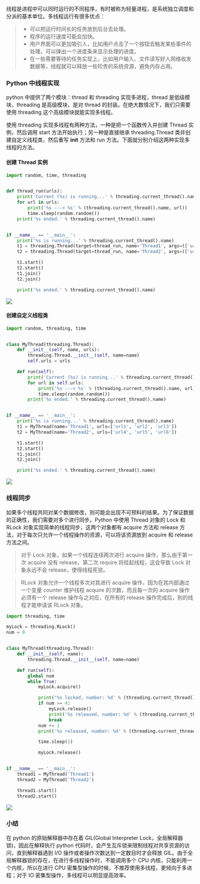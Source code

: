 线程是进程中可以同时运行的不同程序，有时被称为轻量进程，是系统独立调度和分派的基本单位。多线程运行有很多优点：

> * 可以把运行时间长的任务放到后台去处理。
> * 程序的运行速度可能会加快。
> * 用户界面可以更加吸引人，比如用户点击了一个按钮去触发某些事件的处理，可以弹出一个进度条来显示处理的进度。
> * 在一些需要等待的任务实现上，比如用户输入、文件读写好人网络收发数据等，线程就可以释放一些珍贵的系统资源，避免内存占用。

### Python 中线程实现
python 中提供了两个模块：thread 和 threading 实现多进程，thread 是低级模块，threading 是高级模块，是对 thread 的封装。在绝大数情况下，我们只需要使用 threading 这个高级模块就能实现多线程。

使用 threading 实现多线程有两种方法，一种是把一个函数传入并创建 Thread 实例，然后调用 start 方法开始执行；另一种是直接继承 threading.Thread 类并创建自定义线程类，然后重写 __init__ 方法和 run 方法。下面就分别介绍这两种实现多线程的方法。

#### 创建 Thread 实例

```python
import random, time, threading


def thread_run(urls):
    print('Current (%s) is running...' % threading.current_thread().name)
    for url in urls:
        print('%s ---> %s' % (threading.current_thread().name, url))
        time.sleep(random.random())
    print('%s ended.' % threading.current_thread().name)


if __name__ == '__main__':
    print('%s is running...' % threading.current_thread().name)
    t1 = threading.Thread(target=thread_run, name='Thread1', args=(['url1', 'url2', 'url3'],))
    t2 = threading.Thread(target=thread_run, name='Thread2', args=(['url4', 'url5', 'url6'],))

    t1.start()
    t2.start()
    t1.join()
    t2.join()

    print('%s ended.' % threading.current_thread().name)
```

![](images/2018/August/Screenshot%20from%202018-08-01%2012-41-20.png)

#### 创建自定义线程类

```python
import random, threading, time


class MyThread(threading.Thread):
    def __init__(self, name, urls):
        threading.Thread.__init__(self, name=name)
        self.urls = urls

    def run(self):
        print('Current (%s) is running...' % threading.current_thread().name)
        for url in self.urls:
            print('%s ---> %s' % (threading.current_thread().name, url))
            time.sleep(random.random())
        print('%s ended.' % threading.current_thread().name)


if __name__ == '__main__':
    print('%s is running...' % threading.current_thread().name)
    t1 = MyThread(name='Thread1', urls=['url1', 'url2', 'url3'])
    t2 = MyThread(name='Thread2', urls=['url4', 'url5', 'url6'])

    t1.start()
    t2.start()
    t1.join()
    t2.join()

    print('%s ended.' % threading.current_thread().name)
```

![](images/2018/August/Screenshot%20from%202018-08-01%2012-44-33.png)

### 线程同步
如果多个线程共同对某个数据修改，则可能会出现不可预料的结果。为了保证数据的正确性，我们需要对多个进行同步。Python 中使用 Thread 对象的 Lock 和 RLock 对象实现简单的线程同步，这两个对象都有 acquire 方法和 release 方法，对于每次只允许一个线程操作的资源，可以将该资源放到 acquire 和 release 方法之间。

> 对于 Lock 对象，如果一个线程连续两次进行 acquire 操作，那么由于第一次 acquire 没有 release，第二次 require 将挂起线程，这会导致 Lock 对象永远不会 release，使得线程死锁。

> RLock 对象允许一个线程多次对其进行 acquire 操作，因为在其内部通过一个变量 counter 维护线程 acquire 的次数，而且每一次的 acquire 操作必须有一个 release 操作与之对应，在所有的 release 操作完成后，别的线程才能申请该 RLock 对象。

```python
import threading, time

myLock = threading.RLock()
num = 0


class MyThread(threading.Thread):
    def __init__(self, name):
        threading.Thread.__init__(self, name=name)

    def run(self):
        global num
        while True:
            myLock.acquire()

            print('%s locked, number: %d' % (threading.current_thread().name, num))
            if num >= 4:
                myLock.release()
                print('%s released, number: %d' % (threading.current_thread().name, num))
                break
            num += 1
            print('%s released, number: %d' % (threading.current_thread().name, num))

            time.sleep(1)

            myLock.release()


if __name__ == '__main__':
    thread1 = MyThread('Thread1')
    thread2 = MyThread('Thread2')

    thread1.start()
    thread2.start()
```

![](images/2018/August/Screenshot%20from%202018-08-01%2013-03-49.png)

### 小结
在 python 的原始解释器中存在着 GIL(Global Interpreter Lock，全局解释器锁)，因此在解释执行 python 代码时，会产生互斥锁来限制线程对共享资源的访问，直到解释器遇到 I/O 操作或者操作次数达到一定数目时才会释放 GIL。由于全局解释器锁的存在，在进行多线程操作时，不能调用多个 CPU 内核，只能利用一个内核，所以在进行 CPU 密集型操作的时候，不推荐使用多线程，更倾向于多进程；对于 IO 密集型操作，多线程可以明显提高效率。
